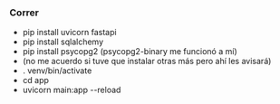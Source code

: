 ### Correr
* pip install uvicorn fastapi
* pip install sqlalchemy
* pip install psycopg2 (psycopg2-binary me funcionó a mí)
* (no me acuerdo si tuve que instalar otras más pero ahí les avisará)
* . venv/bin/activate
* cd app
* uvicorn main:app --reload
